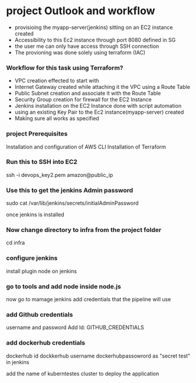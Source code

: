 # project Outlook and workflow

- provisioing the myapp-server(jenkins) sitting on an EC2 instance created
- Accessibility to this Ec2 instance through port 8080 defined in SG
- the user me can only have access through SSH connection
- The provioning was done solely using terraform (IAC)

###  Workflow for this task using Terraform?
- VPC creation effected to start with
- Internet Gateway created while attaching it the VPC using a Route Table
- Public Subnet creation and associate it with the Route Table
- Security Group creation for firewall for the EC2 Instance
- Jenkins installation on the EC2 Instance done with script automation
- using an existing Key Pair to the Ec2 instance(myapp-server) created
- Making sure all works as specified

###  project Prerequisites
Installation and configuration of AWS CLI
Installation of Terraform


###  Run this to SSH into EC2
ssh -i devops_key2.pem amazon@public_ip

###  Use this to get the jenkins Admin password
sudo cat /var/lib/jenkins/secrets/initialAdminPassword

once jenkins is installed

###  Now change directory to infra from the project folder
cd infra
###  configure jenkins
install plugin node on jenkins
###  go to tools and add node inside node.js
now go to mamage jenkins
add credentials that the pipeline will use
### add Github credentials
username and password
Add Id:  GITHUB_CREDENTIALS
###  add dockerhub credentials
dockerhub id
dockkerhub username
dockerhubpassowrord as "secret test" in jenkins

add the name of kuberntestes cluster to deploy the application

  
